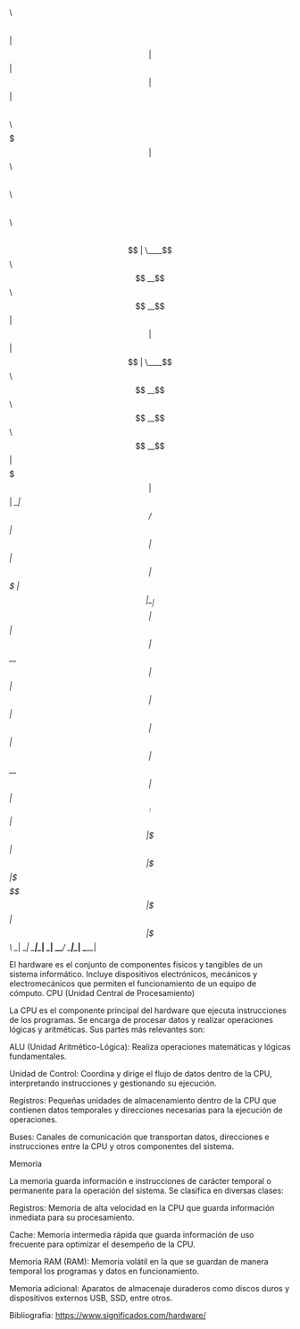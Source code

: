 $$\   $$\                           $$\                                             
$$ |  $$ |                          $$ |                                            
$$ |  $$ | $$$$$$\   $$$$$$\   $$$$$$$ |$$\  $$\  $$\  $$$$$$\   $$$$$$\   $$$$$$\  
$$$$$$$$ | \____$$\ $$  __$$\ $$  __$$ |$$ | $$ | $$ | \____$$\ $$  __$$\ $$  __$$\ 
$$  __$$ | $$$$$$$ |$$ |  \__|$$ /  $$ |$$ | $$ | $$ | $$$$$$$ |$$ |  \__|$$$$$$$$ |
$$ |  $$ |$$  __$$ |$$ |      $$ |  $$ |$$ | $$ | $$ |$$  __$$ |$$ |      $$   ____|
$$ |  $$ |\$$$$$$$ |$$ |      \$$$$$$$ |\$$$$$\$$$$  |\$$$$$$$ |$$ |      \$$$$$$$\ 
\__|  \__| \_______|\__|       \_______| \_____\____/  \_______|\__|       \_______|
                                                                                    
                                                                                    
                                                                                    
El hardware es el conjunto de componentes físicos y tangibles de un sistema informático. Incluye dispositivos electrónicos, mecánicos y electromecánicos que permiten el funcionamiento de un equipo de cómputo.
CPU (Unidad Central de Procesamiento)

La CPU es el componente principal del hardware que ejecuta instrucciones de los programas. Se encarga de procesar datos y realizar operaciones lógicas y aritméticas. Sus partes más relevantes son:

ALU (Unidad Aritmético-Lógica): Realiza operaciones matemáticas y lógicas fundamentales.

Unidad de Control: Coordina y dirige el flujo de datos dentro de la CPU, interpretando instrucciones y gestionando su ejecución.

Registros: Pequeñas unidades de almacenamiento dentro de la CPU que contienen datos temporales y direcciones necesarias para la ejecución de operaciones.

Buses: Canales de comunicación que transportan datos, direcciones e instrucciones entre la CPU y otros componentes del sistema.

Memoria

La memoria guarda información e instrucciones de carácter temporal o permanente para la operación del sistema. Se clasifica en diversas clases:


Registros: Memoria de alta velocidad en la CPU que guarda información inmediata para su procesamiento.

Cache: Memoria intermedia rápida que guarda información de uso frecuente para optimizar el desempeño de la CPU.

Memoria RAM (RAM): Memoria volátil en la que se guardan de manera temporal los programas y datos en funcionamiento.

Memoria adicional: Aparatos de almacenaje duraderos como discos duros y dispositivos externos USB, SSD, entre otros.


Bibliografia: https://www.significados.com/hardware/
